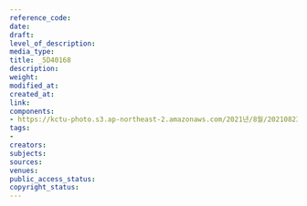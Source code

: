 ```yaml
---
reference_code: 
date: 
draft: 
level_of_description: 
media_type: 
title: _5D40168
description: 
weight: 
modified_at: 
created_at: 
link: 
components:
- https://kctu-photo.s3.ap-northeast-2.amazonaws.com/2021년/8월/20210823_전국+6개+지하철+노조+총투쟁+선포+기자회견/_5D40168.jpg
tags:
- 
creators: 
subjects: 
sources: 
venues: 
public_access_status: 
copyright_status: 
---
```

